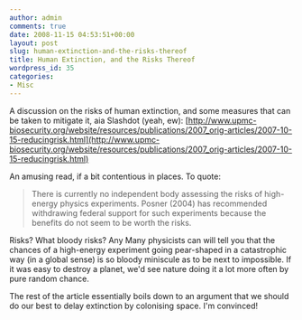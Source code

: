 ```yaml
---
author: admin
comments: true
date: 2008-11-15 04:53:51+00:00
layout: post
slug: human-extinction-and-the-risks-thereof
title: Human Extinction, and the Risks Thereof
wordpress_id: 35
categories:
- Misc
---
```


A discussion on the risks of human extinction, and some measures that can be taken to mitigate it, aia Slashdot (yeah, ew): [http://www.upmc-biosecurity.org/website/resources/publications/2007_orig-articles/2007-10-15-reducingrisk.html](http://www.upmc-biosecurity.org/website/resources/publications/2007_orig-articles/2007-10-15-reducingrisk.html)

An amusing read, if a bit contentious in places. To quote:


> There is currently no independent body assessing the risks of high-energy physics experiments. Posner (2004) has recommended withdrawing federal support for such experiments because the benefits do not seem to be worth the risks.


Risks? What bloody risks? Any Many physicists can will tell you that the chances of a high-energy experiment going pear-shaped in a catastrophic way (in a global sense) is so bloody miniscule as to be next to impossible. If it was easy to destroy a planet, we'd see nature doing it a lot more often by pure random chance.

The rest of the article essentially boils down to an argument that we should do our best to delay extinction by colonising space. I'm convinced!
